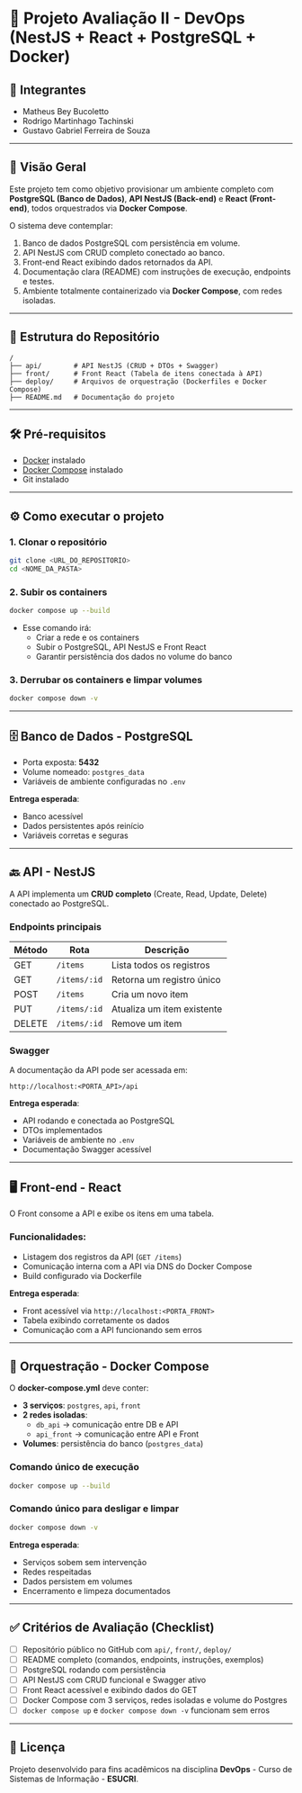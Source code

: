 # 📌 Projeto Avaliação II - DevOps (NestJS + React + PostgreSQL + Docker)

## 👥 Integrantes
- Matheus Bey Bucoletto  
- Rodrigo Martinhago Tachinski  
- Gustavo Gabriel Ferreira de Souza  

---

## 🚀 Visão Geral
Este projeto tem como objetivo provisionar um ambiente completo com **PostgreSQL (Banco de Dados)**, **API NestJS (Back-end)** e **React (Front-end)**, todos orquestrados via **Docker Compose**.  

O sistema deve contemplar:
1. Banco de dados PostgreSQL com persistência em volume.
2. API NestJS com CRUD completo conectado ao banco.
3. Front-end React exibindo dados retornados da API.
4. Documentação clara (README) com instruções de execução, endpoints e testes.
5. Ambiente totalmente containerizado via **Docker Compose**, com redes isoladas.

---

## 📂 Estrutura do Repositório
```
/
├── api/        # API NestJS (CRUD + DTOs + Swagger)
├── front/      # Front React (Tabela de itens conectada à API)
├── deploy/     # Arquivos de orquestração (Dockerfiles e Docker Compose)
├── README.md   # Documentação do projeto
```

---

## 🛠️ Pré-requisitos
- [Docker](https://www.docker.com/) instalado  
- [Docker Compose](https://docs.docker.com/compose/) instalado  
- Git instalado  

---

## ⚙️ Como executar o projeto

### 1. Clonar o repositório
```bash
git clone <URL_DO_REPOSITORIO>
cd <NOME_DA_PASTA>
```

### 2. Subir os containers
```bash
docker compose up --build
```

- Esse comando irá:
  - Criar a rede e os containers
  - Subir o PostgreSQL, API NestJS e Front React
  - Garantir persistência dos dados no volume do banco

### 3. Derrubar os containers e limpar volumes
```bash
docker compose down -v
```

---

## 🗄️ Banco de Dados - PostgreSQL
- Porta exposta: **5432**  
- Volume nomeado: `postgres_data`  
- Variáveis de ambiente configuradas no `.env`  

**Entrega esperada**:
- Banco acessível
- Dados persistentes após reinício
- Variáveis corretas e seguras

---

## 🔙 API - NestJS
A API implementa um **CRUD completo** (Create, Read, Update, Delete) conectado ao PostgreSQL.  

### Endpoints principais
| Método | Rota         | Descrição                 |
|--------|-------------|---------------------------|
| GET    | `/items`    | Lista todos os registros  |
| GET    | `/items/:id`| Retorna um registro único |
| POST   | `/items`    | Cria um novo item         |
| PUT    | `/items/:id`| Atualiza um item existente|
| DELETE | `/items/:id`| Remove um item            |

### Swagger
A documentação da API pode ser acessada em:  
```
http://localhost:<PORTA_API>/api
```

**Entrega esperada**:
- API rodando e conectada ao PostgreSQL
- DTOs implementados
- Variáveis de ambiente no `.env`
- Documentação Swagger acessível

---

## 🖥️ Front-end - React
O Front consome a API e exibe os itens em uma tabela.  

### Funcionalidades:
- Listagem dos registros da API (`GET /items`)
- Comunicação interna com a API via DNS do Docker Compose
- Build configurado via Dockerfile

**Entrega esperada**:
- Front acessível via `http://localhost:<PORTA_FRONT>`
- Tabela exibindo corretamente os dados
- Comunicação com a API funcionando sem erros

---

## 🐳 Orquestração - Docker Compose
O **docker-compose.yml** deve conter:
- **3 serviços**: `postgres`, `api`, `front`
- **2 redes isoladas**:
  - `db_api` → comunicação entre DB e API
  - `api_front` → comunicação entre API e Front
- **Volumes**: persistência do banco (`postgres_data`)

### Comando único de execução
```bash
docker compose up --build
```

### Comando único para desligar e limpar
```bash
docker compose down -v
```

**Entrega esperada**:
- Serviços sobem sem intervenção
- Redes respeitadas
- Dados persistem em volumes
- Encerramento e limpeza documentados

---

## ✅ Critérios de Avaliação (Checklist)

- [ ] Repositório público no GitHub com `api/`, `front/`, `deploy/`  
- [ ] README completo (comandos, endpoints, instruções, exemplos)  
- [ ] PostgreSQL rodando com persistência  
- [ ] API NestJS com CRUD funcional e Swagger ativo  
- [ ] Front React acessível e exibindo dados do GET  
- [ ] Docker Compose com 3 serviços, redes isoladas e volume do Postgres  
- [ ] `docker compose up` e `docker compose down -v` funcionam sem erros  

---

## 📄 Licença
Projeto desenvolvido para fins acadêmicos na disciplina **DevOps** - Curso de Sistemas de Informação - **ESUCRI**.
